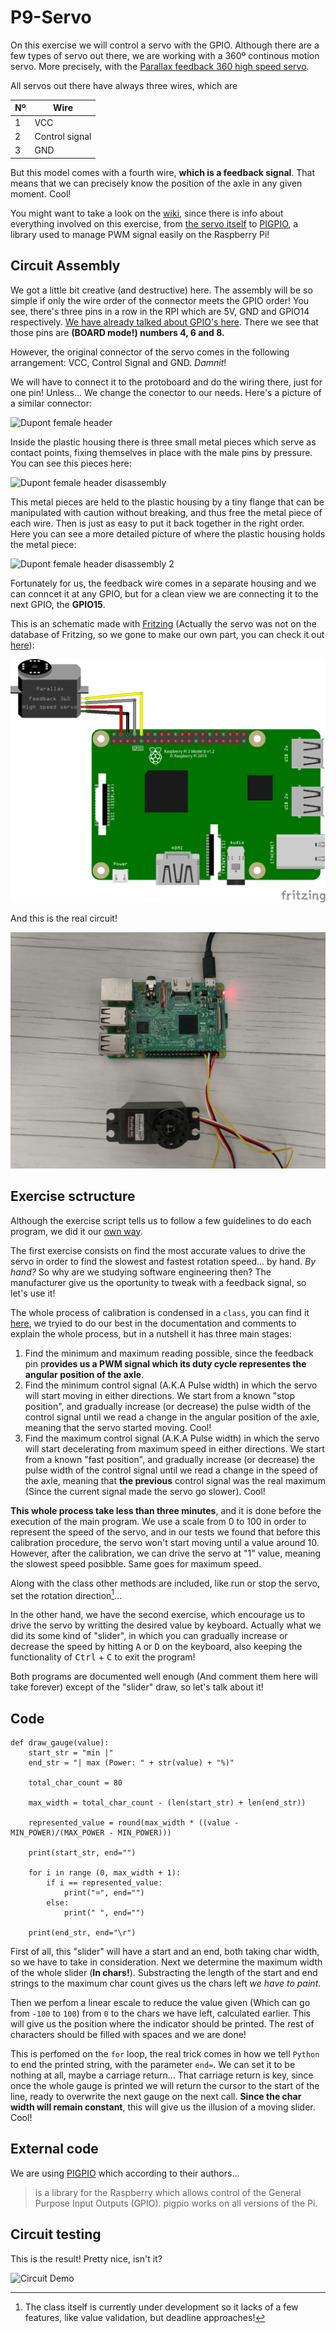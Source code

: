 # P9-Servo

On this exercise we will control a servo with the GPIO. Although there are a few types of servo out there, we are working with a 360º continous motion servo. More precisely, with the [Parallax feedback 360 high speed servo](https://www.parallax.com/product/parallax-feedback-360-high-speed-servo/).

All servos out there have always three wires, which are

|Nº|Wire|
|---|---|
|1|VCC|
|2|Control signal|
|3|GND|

But this model comes with a fourth wire, **which is a feedback signal**. That means that we can precisely know the position of the axle in any given moment. Cool!

You might want to take a look on the [wiki](https://github.com/clases-julio/p9-servo-dgarciac2021/wiki), since there is info about everything involved on this exercise, from [the servo itself](https://github.com/clases-julio/p9-servo-dgarciac2021/wiki/Parallax) to [PIGPIO](https://github.com/clases-julio/p9-servo-dgarciac2021/wiki/PIGPIO), a library used to manage PWM signal easily on the Raspberry Pi!

## Circuit Assembly

We got a little bit creative (and destructive) here. The assembly will be so simple if only the wire order of the connector meets the GPIO order! You see, there's three pins in a row in the RPI which are 5V, GND and GPIO14 respectively. [We have already talked about GPIO's here](https://github.com/clases-julio/p1-introrpi-pwm-dgarciac2021/wiki/GPIO). There we see that those pins are **(BOARD mode!) numbers 4, 6 and 8.**

However, the original connector of the servo comes in the following arrangement: VCC, Control Signal and GND. *Damnit*!

We will have to connect it to the protoboard and do the wiring there, just for one pin! Unless... We change the conector to our needs. Here's a picture of a similar connector:

![Dupont female header](https://www.pcboard.ca/image/cache/catalog/products/connectors/3-pin-dupont-connector-2-800x800.jpg)

Inside the plastic housing there is three small metal pieces which serve as contact points, fixing themselves in place with the male pins by pressure. You can see this pieces here:

![Dupont female header disassembly](https://solectroshop.com/1364-medium_default/conector-dupont-254mm-hembra.jpg)

This metal pieces are held to the plastic housing by a tiny flange that can be manipulated with caution without breaking, and thus free the metal piece of each wire. Then is just as easy to put it back together in the right order. Here you can see a more detailed picture of where the plastic housing holds the metal piece:

![Dupont female header disassembly 2](https://techmattmillman.s3.dualstack.us-east-1.amazonaws.com/wp-content/uploads/2015/06/minipvreal-800x528.jpg)

Fortunately for us, the feedback wire comes in a separate housing and we can conncet it at any GPIO, but for a clean view we are connecting it to the next GPIO, the **GPIO15**.

This is an schematic made with [Fritzing](https://fritzing.org/) (Actually the servo was not on the database of Fritzing, so we gone to make our own part, you can check it out [here](./res/fritzing/)):

![Schematic](./doc/img/schematic.png)

And this is the real circuit!

![aerial view](./doc/img/aerial-view.jpeg)

## Exercise sctructure 

Although the exercise script tells us to follow a few guidelines to do each program, we did it our [own way](https://www.youtube.com/watch?v=qQzdAsjWGPg).

The first exercise consists on find the most accurate values to drive the servo in order to find the slowest and fastest rotation speed... by hand. *By hand?* So why are we studying software engineering then? The manufacturer give us the oportunity to tweak with a feedback signal, so let's use it!

The whole process of calibration is condensed in a `class`, you can find it [here](src/parallax.py), we tryied to do our best in the documentation and comments to explain the whole process, but in a nutshell it has three main stages:

1. Find the minimum and maximum reading possible, since the feedback pin p**rovides us a PWM signal which its duty cycle representes the angular position of the axle**.
2. Find the minimum control signal (A.K.A Pulse width) in which the servo will start moving in either directions. We start from a known "stop position", and gradually increase (or decrease) the pulse width of the control signal until we read a change in the angular position of the axle, meaning that the servo started moving. Cool!
3. Find the maximum control signal (A.K.A Pulse width) in which the servo will start decelerating from maximum speed in either directions. We start from a known "fast position", and gradually increase (or decrease) the pulse width of the control signal until we read a change in the speed of the axle, meaning that **the previous** control signal was the real maximum (Since the current signal made the servo go slower). Cool!

**This whole process take less than three minutes**, and it is done before the execution of the main program. We use a scale from 0 to 100 in order to represent the speed of the servo, and in our tests we found that before this calibration procedure, the servo won't start moving until a value around 10. However, after the calibration, we can drive the servo at "1" value, meaning the slowest speed posibble. Same goes for maximum speed.

Along with the class other methods are included, like run or stop the servo, set the rotation direction[^1]...

In the other hand, we have the second exercise, which encourage us to drive the servo by writting the desired value by keyboard. Actually what we did its some kind of "slider", in which you can gradually increase or decrease the speed by hitting <kbd>A</kbd> or <kbd>D</kbd> on the keyboard, also keeping the functionality of <kbd>Ctrl</kbd> + <kbd>C</kbd> to exit the program!

Both programs are documented well enough (And comment them here will take forever) except of the "slider" draw, so let's talk about it!

## Code

```python3
def draw_gauge(value):
    start_str = "min |"
    end_str = "| max (Power: " + str(value) + "%)"

    total_char_count = 80

    max_width = total_char_count - (len(start_str) + len(end_str))

    represented_value = round(max_width * ((value - MIN_POWER)/(MAX_POWER - MIN_POWER)))

    print(start_str, end="")

    for i in range (0, max_width + 1):
        if i == represented_value:
            print("¤", end="")
        else:
            print(" ", end="")

    print(end_str, end="\r")
```

First of all, this "slider" will have a start and an end, both taking char width, so we have to take in consideration. Next we determine the maximum width of the whole slider (**In chars!**). Substracting the length of the start and end strings to the maximum char count gives us the chars left *we have to paint*.

Then we perfom a linear escale to reduce the value given (Which can go from `-100` to `100`) from `0` to the chars we have left, calculated earlier. This will give us the position where the indicator should be printed. The rest of characters should be filled with spaces and we are done!

This is perfomed on the `for` loop, the real trick comes in how we tell `Python` to end the printed string, with the parameter `end=`. We can set it to be nothing at all, maybe a carriage return... That carriage return is key, since once the whole gauge is printed we will return the cursor to the start of the line, ready to overwrite the next gauge on the next call. **Since the char width will remain constant**, this will give us the illusion of a moving slider. Cool!



## External code

We are using [PIGPIO](https://abyz.me.uk/rpi/pigpio/) which according to their authors...

> is a library for the Raspberry which allows control of the General Purpose Input Outputs (GPIO).  pigpio works on all versions of the Pi.

## Circuit testing

This is the result! Pretty nice, isn't it?

![Circuit Demo](./doc/img/demo.gif)

[^1]: The class itself is currently under development so it lacks of a few features, like value validation, but deadline approaches!
